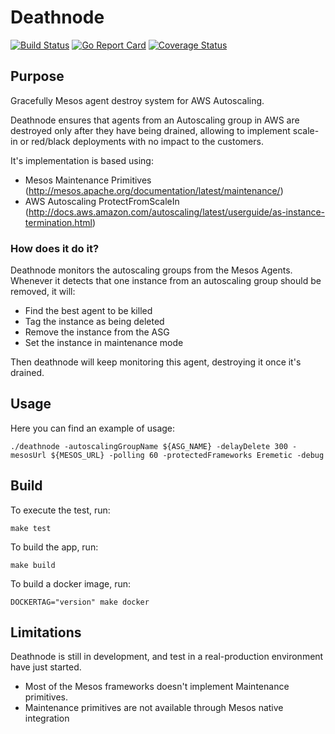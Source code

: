 # Deathnode

[![Build Status](https://travis-ci.org/alanbover/deathnode.svg?branch=master)](https://travis-ci.org/alanbover/deathnode)
[![Go Report Card](https://goreportcard.com/badge/github.com/alanbover/deathnode)](https://goreportcard.com/report/github.com/alanbover/deathnode)
[![Coverage Status](https://coveralls.io/repos/github/alanbover/deathnode/badge.svg?branch=enable_travis_and_improve_doc)](https://coveralls.io/github/alanbover/deathnode?branch=enable_travis_and_improve_doc)

## Purpose
Gracefully Mesos agent destroy system for AWS Autoscaling.

Deathnode ensures that agents from an Autoscaling group in AWS are destroyed only after they have being drained, allowing to implement scale-in or red/black deployments with no impact to the customers.

It's implementation is based using:

* Mesos Maintenance Primitives (http://mesos.apache.org/documentation/latest/maintenance/)
* AWS Autoscaling ProtectFromScaleIn (http://docs.aws.amazon.com/autoscaling/latest/userguide/as-instance-termination.html)

### How does it do it?
Deathnode monitors the autoscaling groups from the Mesos Agents. Whenever it detects that one instance from an autoscaling group should be removed, it will:

*  Find the best agent to be killed
*  Tag the instance as being deleted
*  Remove the instance from the ASG
*  Set the instance in maintenance mode

Then deathnode will keep monitoring this agent, destroying it once it's drained.

## Usage
Here you can find an example of usage:
```
./deathnode -autoscalingGroupName ${ASG_NAME} -delayDelete 300 -mesosUrl ${MESOS_URL} -polling 60 -protectedFrameworks Eremetic -debug
```

## Build
To execute the test, run:
```
make test
```

To build the app, run:
```
make build
```

To build a docker image, run:
```
DOCKERTAG="version" make docker
```

## Limitations
Deathnode is still in development, and test in a real-production environment have just started.

* Most of the Mesos frameworks doesn't implement Maintenance primitives.
* Maintenance primitives are not available through Mesos native integration
